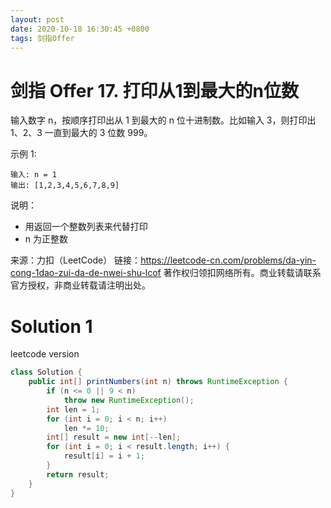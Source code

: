 ```yaml
---
layout: post
date: 2020-10-18 16:30:45 +0800
tags: 剑指Offer
---
```


# 剑指 Offer 17. 打印从1到最大的n位数

输入数字 n，按顺序打印出从 1 到最大的 n 位十进制数。比如输入 3，则打印出 1、2、3 一直到最大的 3 位数 999。

示例 1:
```
输入: n = 1
输出: [1,2,3,4,5,6,7,8,9]
```
说明：
+ 用返回一个整数列表来代替打印
+ n 为正整数

来源：力扣（LeetCode）
链接：https://leetcode-cn.com/problems/da-yin-cong-1dao-zui-da-de-nwei-shu-lcof
著作权归领扣网络所有。商业转载请联系官方授权，非商业转载请注明出处。

# Solution 1
leetcode version  
``` java
class Solution {
    public int[] printNumbers(int n) throws RuntimeException {
        if (n <= 0 || 9 < n)
            throw new RuntimeException();
        int len = 1;
        for (int i = 0; i < n; i++)
            len *= 10;
        int[] result = new int[--len];
        for (int i = 0; i < result.length; i++) {
            result[i] = i + 1;
        }
        return result;
    }
}
```